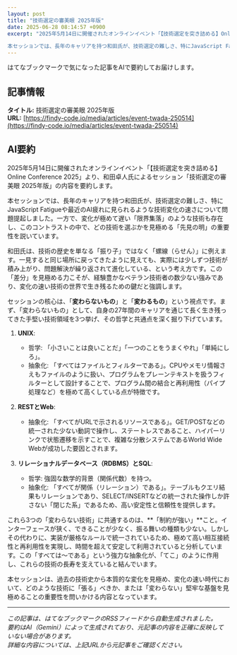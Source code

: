 ```yaml
---
layout: post
title: "技術選定の審美眼 2025年版"
date: 2025-06-28 08:14:57 +0900
excerpt: "2025年5月14日に開催されたオンラインイベント「【技術選定を突き詰める】Online Conference 2025」より、和田卓人氏によるセッション「技術選定の審美眼 2025年版」の内容を要約します。

本セッションでは、長年のキャリアを持つ和田氏が、技術選定の難しさ、特にJavaScript Fatigueや最近のAI疲れに見られるような技術変化の速さについて問題提起しました。一方で、変..."
---
```


はてなブックマークで気になった記事をAIで要約してお届けします。

## 記事情報

**タイトル:** 技術選定の審美眼 2025年版  
**URL:** [https://findy-code.io/media/articles/event-twada-250514](https://findy-code.io/media/articles/event-twada-250514)

## AI要約

2025年5月14日に開催されたオンラインイベント「【技術選定を突き詰める】Online Conference 2025」より、和田卓人氏によるセッション「技術選定の審美眼 2025年版」の内容を要約します。

本セッションでは、長年のキャリアを持つ和田氏が、技術選定の難しさ、特にJavaScript Fatigueや最近のAI疲れに見られるような技術変化の速さについて問題提起しました。一方で、変化が極めて遅い「限界集落」のような技術も存在し、このコントラストの中で、どの技術を選ぶかを見極める「先見の明」の重要性を説いています。

和田氏は、技術の歴史を単なる「振り子」ではなく「螺線（らせん）」に例えます。一見すると同じ場所に戻ってきたように見えても、実際には少しずつ技術が積み上がり、問題解決が繰り返されて進化している、という考え方です。この「差分」を見極める力こそが、経験豊かなベテラン技術者の数少ない強みであり、変化の速い技術の世界で生き残るための鍵だと強調します。

セッションの核心は、「**変わらないもの**」と「**変わるもの**」という視点です。まず、「変わらないもの」として、自身の27年間のキャリアを通じて長く生き残ってきた手堅い技術領域を3つ挙げ、その哲学と共通点を深く掘り下げています。

1.  **UNIX**:
    *   哲学: 「小さいことは良いことだ」「一つのことをうまくやれ」「単純にしろ」。
    *   抽象化: 「すべてはファイルとフィルターである」。CPUやメモリ情報さえもファイルのように扱い、プログラムをプレーンテキストを扱うフィルターとして設計することで、プログラム間の結合と再利用性（パイプ処理など）を極めて高くしている点が特徴です。

2.  **RESTとWeb**:
    *   抽象化: 「すべてがURLで示されるリソースである」。GET/POSTなどの統一された少ない動詞で操作し、ステートレスであること、ハイパーリンクで状態遷移を示すことで、複雑な分散システムであるWorld Wide Webが成功した要因とされます。

3.  **リレーショナルデータベース（RDBMS）とSQL**:
    *   哲学: 強固な数学的背景（関係代数）を持つ。
    *   抽象化: 「すべてが関係（リレーション）である」。テーブルもクエリ結果もリレーションであり、SELECT/INSERTなどの統一された操作しか許さない「閉じた系」であるため、高い安定性と信頼性を提供します。

これら3つの「変わらない技術」に共通するのは、**「制約が強い」**こと。インターフェースが狭く、できることが少なく、振る舞いの種類も少ない。しかしその代わりに、実装が厳格なルールで統一されているため、極めて高い相互接続性と再利用性を実現し、時間を超えて安定して利用されていると分析しています。この「すべては〜である」という強力な抽象化が、「てこ」のように作用し、これらの技術の長寿を支えていると結んでいます。

本セッションは、過去の技術史から本質的な変化を見極め、変化の速い時代において、どのような技術に「張る」べきか、または「変わらない」堅牢な基盤を見極めることの重要性を問いかける内容となっています。

---

*この記事は、はてなブックマークのRSSフィードから自動生成されました。*  
*要約はAI（Gemini）によって生成されており、元記事の内容を正確に反映していない場合があります。*  
*詳細な内容については、上記URLから元記事をご確認ください。*
